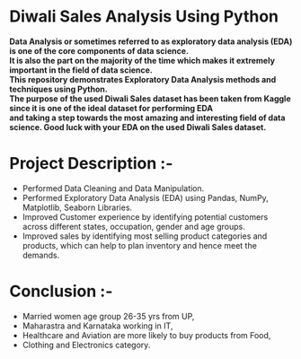 # Diwali Sales Analysis Using Python
**Data Analysis or sometimes referred to as exploratory data analysis (EDA) is one of the core components of data science. <br>It is also the part on the majority of the time which makes it extremely important in the field of data science.<br> This repository demonstrates Exploratory Data Analysis methods and techniques using Python.<br> The purpose of the used Diwali Sales dataset has been taken from Kaggle since it is one of the ideal dataset for performing EDA<br> and taking a step towards the most amazing and interesting field of data science. Good luck with your EDA on the used Diwali Sales dataset.**

# Project Description :-
- Performed Data Cleaning and Data Manipulation.
- Performed Exploratory Data Analysis (EDA) using Pandas, NumPy, Matplotlib, Seaborn Libraries.
- Improved Customer experience by identifying potential customers across different states, occupation, gender and age groups.
- Improved sales by identifying most selling product categories and products, which can help to plan inventory and hence meet the demands.
# Conclusion :-
- Married women age group 26-35 yrs from UP,
- Maharastra and Karnataka working in IT,
- Healthcare and Aviation are more likely to buy products from Food,
- Clothing and Electronics category.
